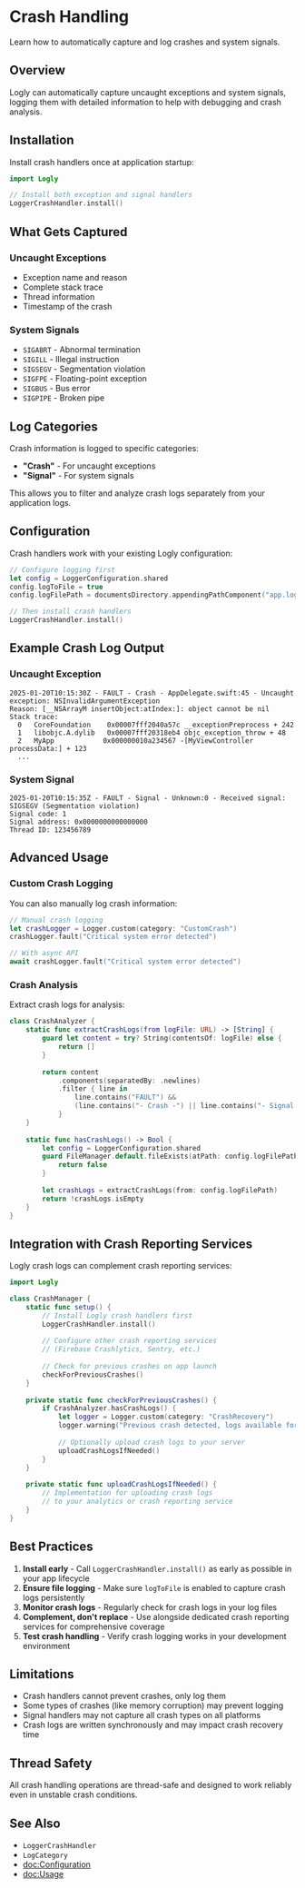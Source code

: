 # Crash Handling

Learn how to automatically capture and log crashes and system signals.

## Overview

Logly can automatically capture uncaught exceptions and system signals, logging them with detailed information to help with debugging and crash analysis.

## Installation

Install crash handlers once at application startup:

```swift
import Logly

// Install both exception and signal handlers
LoggerCrashHandler.install()
```

## What Gets Captured

### Uncaught Exceptions
- Exception name and reason
- Complete stack trace
- Thread information
- Timestamp of the crash

### System Signals
- `SIGABRT` - Abnormal termination
- `SIGILL` - Illegal instruction  
- `SIGSEGV` - Segmentation violation
- `SIGFPE` - Floating-point exception
- `SIGBUS` - Bus error
- `SIGPIPE` - Broken pipe

## Log Categories

Crash information is logged to specific categories:

- **"Crash"** - For uncaught exceptions
- **"Signal"** - For system signals

This allows you to filter and analyze crash logs separately from your application logs.

## Configuration

Crash handlers work with your existing Logly configuration:

```swift
// Configure logging first
let config = LoggerConfiguration.shared
config.logToFile = true
config.logFilePath = documentsDirectory.appendingPathComponent("app.log")

// Then install crash handlers
LoggerCrashHandler.install()
```

## Example Crash Log Output

### Uncaught Exception
```
2025-01-20T10:15:30Z - FAULT - Crash - AppDelegate.swift:45 - Uncaught exception: NSInvalidArgumentException
Reason: [__NSArrayM insertObject:atIndex:]: object cannot be nil
Stack trace:
  0   CoreFoundation    0x00007fff2040a57c __exceptionPreprocess + 242
  1   libobjc.A.dylib   0x00007fff20318eb4 objc_exception_throw + 48
  2   MyApp            0x000000010a234567 -[MyViewController processData:] + 123
  ...
```

### System Signal
```
2025-01-20T10:15:35Z - FAULT - Signal - Unknown:0 - Received signal: SIGSEGV (Segmentation violation)
Signal code: 1
Signal address: 0x0000000000000000
Thread ID: 123456789
```

## Advanced Usage

### Custom Crash Logging

You can also manually log crash information:

```swift
// Manual crash logging
let crashLogger = Logger.custom(category: "CustomCrash")
crashLogger.fault("Critical system error detected")

// With async API
await crashLogger.fault("Critical system error detected")
```

### Crash Analysis

Extract crash logs for analysis:

```swift
class CrashAnalyzer {
    static func extractCrashLogs(from logFile: URL) -> [String] {
        guard let content = try? String(contentsOf: logFile) else {
            return []
        }
        
        return content
            .components(separatedBy: .newlines)
            .filter { line in
                line.contains("FAULT") && 
                (line.contains("- Crash -") || line.contains("- Signal -"))
            }
    }
    
    static func hasCrashLogs() -> Bool {
        let config = LoggerConfiguration.shared
        guard FileManager.default.fileExists(atPath: config.logFilePath.path) else {
            return false
        }
        
        let crashLogs = extractCrashLogs(from: config.logFilePath)
        return !crashLogs.isEmpty
    }
}
```

## Integration with Crash Reporting Services

Logly crash logs can complement crash reporting services:

```swift
import Logly

class CrashManager {
    static func setup() {
        // Install Logly crash handlers first
        LoggerCrashHandler.install()
        
        // Configure other crash reporting services
        // (Firebase Crashlytics, Sentry, etc.)
        
        // Check for previous crashes on app launch
        checkForPreviousCrashes()
    }
    
    private static func checkForPreviousCrashes() {
        if CrashAnalyzer.hasCrashLogs() {
            let logger = Logger.custom(category: "CrashRecovery")
            logger.warning("Previous crash detected, logs available for analysis")
            
            // Optionally upload crash logs to your server
            uploadCrashLogsIfNeeded()
        }
    }
    
    private static func uploadCrashLogsIfNeeded() {
        // Implementation for uploading crash logs
        // to your analytics or crash reporting service
    }
}
```

## Best Practices

1. **Install early** - Call `LoggerCrashHandler.install()` as early as possible in your app lifecycle
2. **Ensure file logging** - Make sure `logToFile` is enabled to capture crash logs persistently
3. **Monitor crash logs** - Regularly check for crash logs in your log files
4. **Complement, don't replace** - Use alongside dedicated crash reporting services for comprehensive coverage
5. **Test crash handling** - Verify crash logging works in your development environment

## Limitations

- Crash handlers cannot prevent crashes, only log them
- Some types of crashes (like memory corruption) may prevent logging
- Signal handlers may not capture all crash types on all platforms
- Crash logs are written synchronously and may impact crash recovery time

## Thread Safety

All crash handling operations are thread-safe and designed to work reliably even in unstable crash conditions.

## See Also

- ``LoggerCrashHandler``
- ``LogCategory``
- <doc:Configuration>
- <doc:Usage>